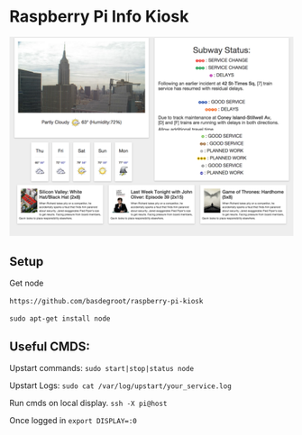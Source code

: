 # Raspberry Pi Info Kiosk

![Alt text](/screenshots/screenshot.png?raw=true "Screen")

## Setup
Get node

`https://github.com/basdegroot/raspberry-pi-kiosk`

`sudo apt-get install node`

## Useful CMDS:

Upstart commands:
`sudo start|stop|status node`

Upstart Logs:
`sudo cat /var/log/upstart/your_service.log` 

Run cmds on local display.
`ssh -X pi@host`

Once logged in
`export DISPLAY=:0`
